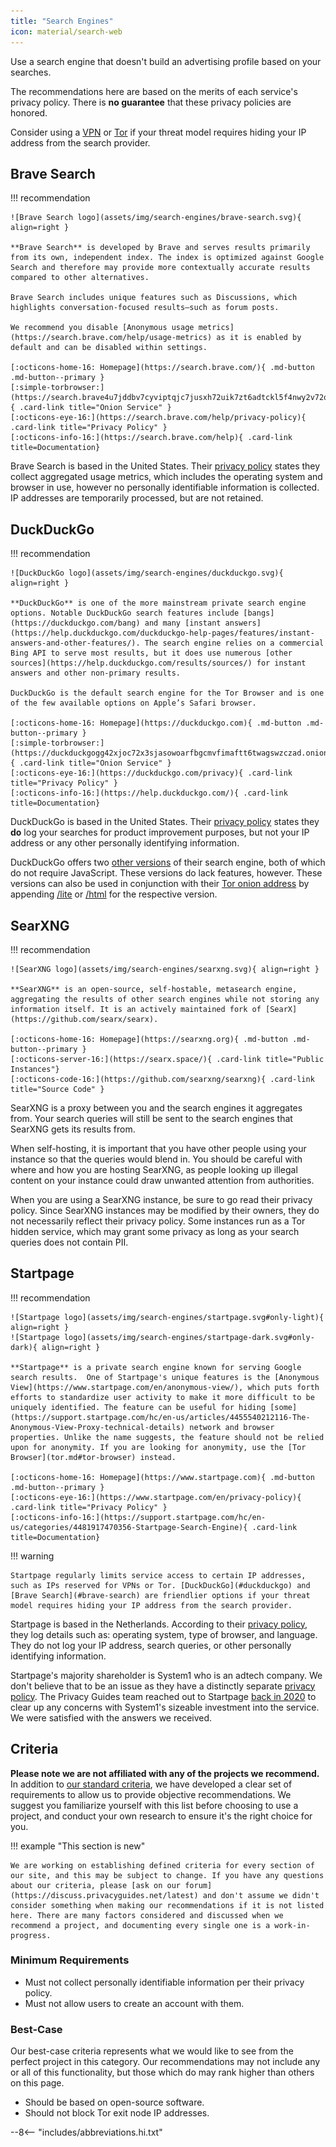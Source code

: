 ```yaml
---
title: "Search Engines"
icon: material/search-web
---
```


Use a search engine that doesn't build an advertising profile based on your searches.

The recommendations here are based on the merits of each service's privacy policy. There is **no guarantee** that these privacy policies are honored.

Consider using a [VPN](vpn.md) or [Tor](https://www.torproject.org/) if your threat model requires hiding your IP address from the search provider.

## Brave Search

!!! recommendation

    ![Brave Search logo](assets/img/search-engines/brave-search.svg){ align=right }
    
    **Brave Search** is developed by Brave and serves results primarily from its own, independent index. The index is optimized against Google Search and therefore may provide more contextually accurate results compared to other alternatives.
    
    Brave Search includes unique features such as Discussions, which highlights conversation-focused results—such as forum posts.
    
    We recommend you disable [Anonymous usage metrics](https://search.brave.com/help/usage-metrics) as it is enabled by default and can be disabled within settings.
    
    [:octicons-home-16: Homepage](https://search.brave.com/){ .md-button .md-button--primary }
    [:simple-torbrowser:](https://search.brave4u7jddbv7cyviptqjc7jusxh72uik7zt6adtckl5f4nwy2v72qd.onion){ .card-link title="Onion Service" }
    [:octicons-eye-16:](https://search.brave.com/help/privacy-policy){ .card-link title="Privacy Policy" }
    [:octicons-info-16:](https://search.brave.com/help){ .card-link title=Documentation}

Brave Search is based in the United States. Their [privacy policy](https://search.brave.com/help/privacy-policy) states they collect aggregated usage metrics, which includes the operating system and browser in use, however no personally identifiable information is collected. IP addresses are temporarily processed, but are not retained.

## DuckDuckGo

!!! recommendation

    ![DuckDuckGo logo](assets/img/search-engines/duckduckgo.svg){ align=right }
    
    **DuckDuckGo** is one of the more mainstream private search engine options. Notable DuckDuckGo search features include [bangs](https://duckduckgo.com/bang) and many [instant answers](https://help.duckduckgo.com/duckduckgo-help-pages/features/instant-answers-and-other-features/). The search engine relies on a commercial Bing API to serve most results, but it does use numerous [other sources](https://help.duckduckgo.com/results/sources/) for instant answers and other non-primary results.
    
    DuckDuckGo is the default search engine for the Tor Browser and is one of the few available options on Apple’s Safari browser.
    
    [:octicons-home-16: Homepage](https://duckduckgo.com){ .md-button .md-button--primary }
    [:simple-torbrowser:](https://duckduckgogg42xjoc72x3sjasowoarfbgcmvfimaftt6twagswzczad.onion){ .card-link title="Onion Service" }
    [:octicons-eye-16:](https://duckduckgo.com/privacy){ .card-link title="Privacy Policy" }
    [:octicons-info-16:](https://help.duckduckgo.com/){ .card-link title=Documentation}

DuckDuckGo is based in the United States. Their [privacy policy](https://duckduckgo.com/privacy) states they **do** log your searches for product improvement purposes, but not your IP address or any other personally identifying information.

DuckDuckGo offers two [other versions](https://help.duckduckgo.com/features/non-javascript/) of their search engine, both of which do not require JavaScript. These versions do lack features, however. These versions can also be used in conjunction with their [Tor onion address](https://duckduckgogg42xjoc72x3sjasowoarfbgcmvfimaftt6twagswzczad.onion/) by appending [/lite](https://duckduckgogg42xjoc72x3sjasowoarfbgcmvfimaftt6twagswzczad.onion/lite) or [/html](https://duckduckgogg42xjoc72x3sjasowoarfbgcmvfimaftt6twagswzczad.onion/html) for the respective version.

## SearXNG

!!! recommendation

    ![SearXNG logo](assets/img/search-engines/searxng.svg){ align=right }
    
    **SearXNG** is an open-source, self-hostable, metasearch engine, aggregating the results of other search engines while not storing any information itself. It is an actively maintained fork of [SearX](https://github.com/searx/searx).
    
    [:octicons-home-16: Homepage](https://searxng.org){ .md-button .md-button--primary }
    [:octicons-server-16:](https://searx.space/){ .card-link title="Public Instances"}
    [:octicons-code-16:](https://github.com/searxng/searxng){ .card-link title="Source Code" }

SearXNG is a proxy between you and the search engines it aggregates from. Your search queries will still be sent to the search engines that SearXNG gets its results from.

When self-hosting, it is important that you have other people using your instance so that the queries would blend in. You should be careful with where and how you are hosting SearXNG, as people looking up illegal content on your instance could draw unwanted attention from authorities.

When you are using a SearXNG instance, be sure to go read their privacy policy. Since SearXNG instances may be modified by their owners, they do not necessarily reflect their privacy policy. Some instances run as a Tor hidden service, which may grant some privacy as long as your search queries does not contain PII.

## Startpage

!!! recommendation

    ![Startpage logo](assets/img/search-engines/startpage.svg#only-light){ align=right }
    ![Startpage logo](assets/img/search-engines/startpage-dark.svg#only-dark){ align=right }
    
    **Startpage** is a private search engine known for serving Google search results.  One of Startpage's unique features is the [Anonymous View](https://www.startpage.com/en/anonymous-view/), which puts forth efforts to standardize user activity to make it more difficult to be uniquely identified. The feature can be useful for hiding [some](https://support.startpage.com/hc/en-us/articles/4455540212116-The-Anonymous-View-Proxy-technical-details) network and browser properties. Unlike the name suggests, the feature should not be relied upon for anonymity. If you are looking for anonymity, use the [Tor Browser](tor.md#tor-browser) instead.
    
    [:octicons-home-16: Homepage](https://www.startpage.com){ .md-button .md-button--primary }
    [:octicons-eye-16:](https://www.startpage.com/en/privacy-policy){ .card-link title="Privacy Policy" }
    [:octicons-info-16:](https://support.startpage.com/hc/en-us/categories/4481917470356-Startpage-Search-Engine){ .card-link title=Documentation}

!!! warning

    Startpage regularly limits service access to certain IP addresses, such as IPs reserved for VPNs or Tor. [DuckDuckGo](#duckduckgo) and [Brave Search](#brave-search) are friendlier options if your threat model requires hiding your IP address from the search provider.

Startpage is based in the Netherlands. According to their [privacy policy](https://www.startpage.com/en/privacy-policy/), they log details such as: operating system, type of browser, and language. They do not log your IP address, search queries, or other personally identifying information.

Startpage's majority shareholder is System1 who is an adtech company. We don't believe that to be an issue as they have a distinctly separate [privacy policy](https://system1.com/terms/privacy-policy). The Privacy Guides team reached out to Startpage [back in 2020](https://web.archive.org/web/20210118031008/https://blog.privacytools.io/relisting-startpage/) to clear up any concerns with System1's sizeable investment into the service. We were satisfied with the answers we received.

## Criteria

**Please note we are not affiliated with any of the projects we recommend.** In addition to [our standard criteria](about/criteria.md), we have developed a clear set of requirements to allow us to provide objective recommendations. We suggest you familiarize yourself with this list before choosing to use a project, and conduct your own research to ensure it's the right choice for you.

!!! example "This section is new"

    We are working on establishing defined criteria for every section of our site, and this may be subject to change. If you have any questions about our criteria, please [ask on our forum](https://discuss.privacyguides.net/latest) and don't assume we didn't consider something when making our recommendations if it is not listed here. There are many factors considered and discussed when we recommend a project, and documenting every single one is a work-in-progress.

### Minimum Requirements

- Must not collect personally identifiable information per their privacy policy.
- Must not allow users to create an account with them.

### Best-Case

Our best-case criteria represents what we would like to see from the perfect project in this category. Our recommendations may not include any or all of this functionality, but those which do may rank higher than others on this page.

- Should be based on open-source software.
- Should not block Tor exit node IP addresses.

--8<-- "includes/abbreviations.hi.txt"
